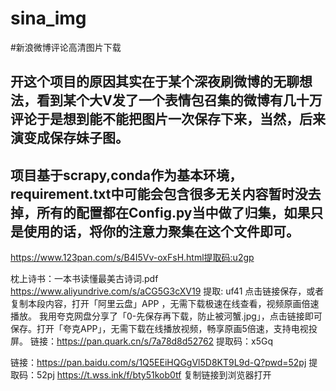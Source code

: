 # sina_img
#新浪微博评论高清图片下载
## 开这个项目的原因其实在于某个深夜刷微博的无聊想法，看到某个大V发了一个表情包召集的微博有几十万评论于是想到能不能把图片一次保存下来，当然，后来演变成保存妹子图。

## 项目基于scrapy,conda作为基本环境，requirement.txt中可能会包含很多无关内容暂时没去掉，所有的配置都在Config.py当中做了归集，如果只是使用的话，将你的注意力聚集在这个文件即可。


https://www.123pan.com/s/B4I5Vv-oxFsH.html提取码:u2gp

枕上诗书：一本书读懂最美古诗词.pdf
https://www.aliyundrive.com/s/aCG5G3cXV19
提取: uf41
点击链接保存，或者复制本段内容，打开「阿里云盘」APP ，无需下载极速在线查看，视频原画倍速播放。
我用夸克网盘分享了「0-先保存再下载，防止被河蟹.jpg」，点击链接即可保存。打开「夸克APP」，无需下载在线播放视频，畅享原画5倍速，支持电视投屏。
链接：https://pan.quark.cn/s/7a78d8d52762
提取码：x5Gq

链接：https://pan.baidu.com/s/1Q5EEiHQGgVl5D8KT9L9d-Q?pwd=52pj
提取码：52pj
https://t.wss.ink/f/bty51kob0tf 复制链接到浏览器打开
